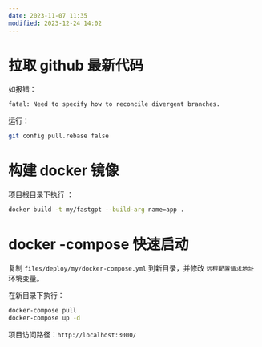 ```yaml
---
date: 2023-11-07 11:35
modified: 2023-12-24 14:02
---
```


# 拉取 github 最新代码
如报错：
```bash
fatal: Need to specify how to reconcile divergent branches.
```
运行：
```bash
git config pull.rebase false
```

# 构建 docker 镜像
项目根目录下执行 ：
```bash
docker build -t my/fastgpt --build-arg name=app .
```

# docker -compose 快速启动
复制 `files/deploy/my/docker-compose.yml` 到新目录，并修改 `远程配置请求地址` 环境变量。

在新目录下执行：
```bash
docker-compose pull
docker-compose up -d
```

项目访问路径：`http://localhost:3000/`